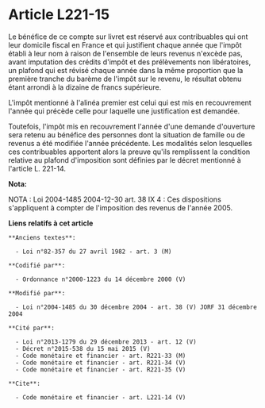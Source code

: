 # Article L221-15

Le bénéfice de ce compte sur livret est réservé aux contribuables qui ont leur domicile fiscal en France et qui justifient
chaque année que l'impôt établi à leur nom à raison de l'ensemble de leurs revenus n'excède pas, avant imputation des crédits
d'impôt et des prélèvements non libératoires, un plafond qui est révisé chaque année dans la même proportion que la première
tranche du barème de l'impôt sur le revenu, le résultat obtenu étant arrondi à la dizaine de francs supérieure.

L'impôt mentionné à l'alinéa premier est celui qui est mis en recouvrement l'année qui précède celle pour laquelle une
justification est demandée.

Toutefois, l'impôt mis en recouvrement l'année d'une demande d'ouverture sera retenu au bénéfice des personnes dont la
situation de famille ou de revenus a été modifiée l'année précédente. Les modalités selon lesquelles ces contribuables
apportent alors la preuve qu'ils remplissent la condition relative au plafond d'imposition sont définies par le décret
mentionné à l'article L. 221-14.

**Nota:**

NOTA : Loi 2004-1485 2004-12-30 art. 38 IX 4 : Ces dispositions s'appliquent à compter de l'imposition des revenus de l'année
2005.

**Liens relatifs à cet article**

	**Anciens textes**:

	  - Loi n°82-357 du 27 avril 1982 - art. 3 (M)

	**Codifié par**:

	  - Ordonnance n°2000-1223 du 14 décembre 2000 (V)

	**Modifié par**:

	  - Loi n°2004-1485 du 30 décembre 2004 - art. 38 (V) JORF 31 décembre 2004

	**Cité par**:

	  - Loi n°2013-1279 du 29 décembre 2013 - art. 12 (V)
	  - Décret n°2015-538 du 15 mai 2015 (V)
	  - Code monétaire et financier - art. R221-33 (M)
	  - Code monétaire et financier - art. R221-34 (V)
	  - Code monétaire et financier - art. R221-35 (V)

	**Cite**:

	  - Code monétaire et financier - art. L221-14 (V)
